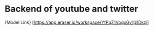 # Backend of youtube and twitter

{Model Link} [https://app.eraser.io/workspace/YtPqZ1VogxGy1jzIDkzj]
